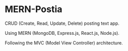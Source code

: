 # MERN-Postia

CRUD (Create, Read, Update, Delete) posting text app. 

Using MERN (MongoDB, Express.js, React.js, Node.js).

Following the MVC (Model View Controller) architecture.
